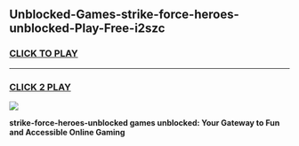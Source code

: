 
## Unblocked-Games-strike-force-heroes-unblocked-Play-Free-i2szc
<h3>
<a href="https://premium76.site?title=strike-force-heroes-unblocked&ref=20M">CLICK TO PLAY</a></h3>
<hr>

<h3>
<a href="https://premium76.site?title=strike-force-heroes-unblocked&ref=20M">CLICK 2 PLAY</a>
  
</h3>

<a href="https://premium76.site?title=strike-force-heroes-unblocked&ref=19M"><img src="https://clearcache.store/games.png"></a>


**strike-force-heroes-unblocked games unblocked: Your Gateway to Fun and Accessible Online Gaming**
